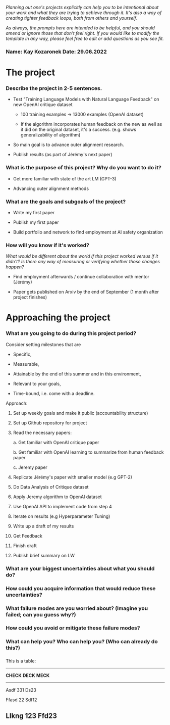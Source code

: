 *Planning out one's projects explicitly can help you to be intentional
about your work and what they are trying to achieve through it. It's
also a way of creating tighter feedback loops, both from others and
yourself.*

*As always, the prompts here are intended to be helpful, and you should
amend or ignore those that don't feel right. If you would like to modify
the template in any way, please feel free to edit or add questions as
you see fit.*

### Name: Kay Kozaronek Date: 29.06.2022

# The project

### Describe the project in 2-5 sentences.

-   Test "Training Language Models with Natural Language Feedback" on
    new OpenAI critique dataset

    -   100 training examples -\> 13000 examples (OpenAI dataset)

    -   If the algorithm incorporates human feedback on the new as well
        as it did on the original dataset, it's a success. (e.g. shows
        generalizability of algorithm)

-   So main goal is to advance outer alignment research.

-   Publish results (as part of Jérémy's next paper)

### What is the purpose of this project? Why do you want to do it?

-   Get more familiar with state of the art LM (GPT-3)

-   Advancing outer alignment methods

### What are the goals and subgoals of the project?

-   Write my first paper

-   Publish my first paper

-   Build portfolio and network to find employment at AI safety
    organization

### How will you know if it's worked?

*What would be different about the world if this project worked versus
if it didn't? Is there any way of measuring or verifying whether those
changes happen?*

-   Find employment afterwards / continue collaboration with mentor
    (Jérémy)

-   Paper gets published on Arxiv by the end of September (1 month after
    project finishes)

# Approaching the project

### What are you going to do during this project period? 

Consider setting milestones that are

-   Specific,

-   Measurable,

-   Attainable by the end of this summer and in this environment,

-   Relevant to your goals,

-   Time-bound, i.e. come with a deadline.

Approach:

1.  Set up weekly goals and make it public (accountability structure)

2.  Set up Github repository for project

3.  Read the necessary papers:

    a.  Get familiar with OpenAI critique paper

    b.  Get familiar with OpenAI learning to summarize from human
        feedback paper

    c.  Jeremy paper

4.  Replicate Jérémy's paper with smaller model (e.g GPT-2)

5.  Do Data Analysis of Critique dataset

6.  Apply Jeremy algorithm to OpenAI dataset

7.  Use OpenAI API to implement code from step 4

8.  Iterate on results (e.g Hyperparameter Tuning)

9.  Write up a draft of my results

10. Get Feedback

11. Finish draft

12. Publish brief summary on LW

### What are your biggest uncertainties about what you should do?

### How could you acquire information that would reduce these uncertainties?

### What failure modes are you worried about? (Imagine you failed; can you guess why?)

### How could you avoid or mitigate these failure modes?

### What can help you? Who can help you? (Who can already do this?)

### 

This is a table:

  -----------------------------------------------------------------------
  **CHECK**               **DECK**                **MECK**
  ----------------------- ----------------------- -----------------------
  Asdf                    331                     Ds23

  Ffasd                   22                      Sdf12

  Llkng                   123                     Ffd23
  -----------------------------------------------------------------------
